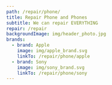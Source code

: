 ```yaml
---
path: /repair/phone/
title: Repair Phone and Phones
subtitle: We can repair EVERYTHING
repair: /repair
backgroundImage: img/header_photo.jpg
brands:
  - brand: Apple
    image: img/apple_brand.svg
    linkTo: /repair/phone/apple
  - brand: Sony
    image: img/sony_brand.svg
    linkTo: /repair/phone/sony
---
```

